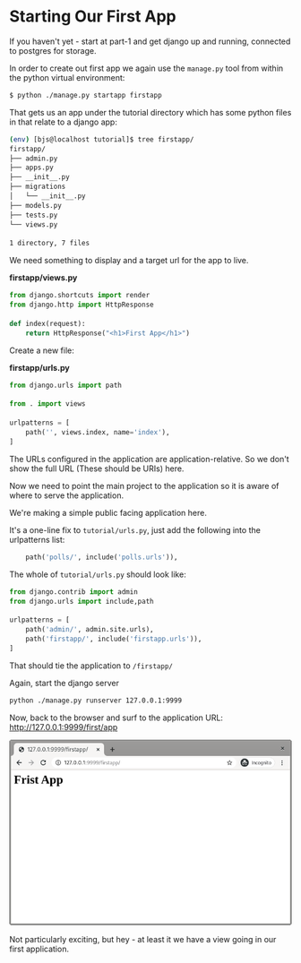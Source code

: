 # Starting Our First App

If you haven't yet - start at part-1 and get django up and running, connected to postgres for storage.

In order to create out first app we again use the `manage.py` tool from within the python virtual environment:

```sh
$ python ./manage.py startapp firstapp
```

That gets us an app under the tutorial directory which has some python files in that relate to a django app:

```sh
(env) [bjs@localhost tutorial]$ tree firstapp/
firstapp/
├── admin.py
├── apps.py
├── __init__.py
├── migrations
│   └── __init__.py
├── models.py
├── tests.py
└── views.py

1 directory, 7 files
```


We need something to display and a target url for the app to live.

**firstapp/views.py**

```python
from django.shortcuts import render
from django.http import HttpResponse

def index(request):
    return HttpResponse("<h1>First App</h1>")
```

Create a new file:

**firstapp/urls.py**

```python
from django.urls import path

from . import views

urlpatterns = [
    path('', views.index, name='index'),
]
```

The URLs configured in the application are application-relative. So we don't show the full URL (These should be URIs) here.

Now we need to point the main project to the application so it is aware of where to serve the application.

We're making a simple public facing application here.

It's a one-line fix to `tutorial/urls.py`, just add the following into the urlpatterns list:

```python
    path('polls/', include('polls.urls')),
```

The whole of `tutorial/urls.py` should look like:

```python
from django.contrib import admin
from django.urls import include,path

urlpatterns = [
    path('admin/', admin.site.urls),
    path('firstapp/', include('firstapp.urls')),
]
```

That should tie the application to `/firstapp/`

Again, start the django server 

```sh
python ./manage.py runserver 127.0.0.1:9999
```

Now, back to the browser and surf to the application URL: http://127.0.0.1:9999/first/app

![](/images/part-2-firstapp.png)

Not particularly exciting, but hey - at least it we have a view going in our first application.

